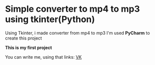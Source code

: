 # Simple converter to mp4 to mp3 using tkinter(Python)

Using Tkinter, i made converter from mp4 to mp3
I'm used __PyCharm__ to create this project 


__This is my first project__ 

You can write me, using that links:
[VK](vk.com/crgof)
